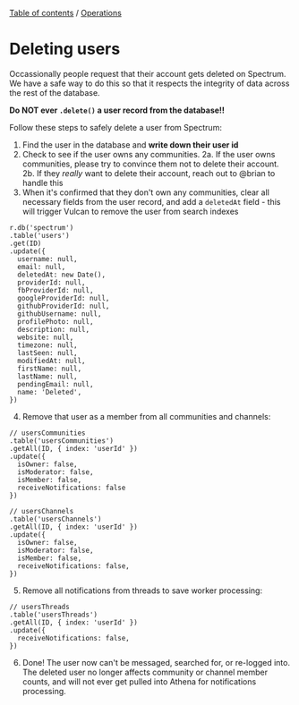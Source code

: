 [Table of contents](../readme.md) / [Operations](./index.md)

# Deleting users

Occassionally people request that their account gets deleted on Spectrum. We have a safe way to do this so that it respects the integrity of data across the rest of the database.

**Do NOT ever `.delete()` a user record from the database!!**

Follow these steps to safely delete a user from Spectrum:

1. Find the user in the database and **write down their user id** 
2. Check to see if the user owns any communities.
  2a. If the user owns communities, please try to convince them not to delete their account.
  2b. If they *really* want to delete their account, reach out to @brian to handle this
3. When it's confirmed that they don't own any communities, clear all necessary fields from the user record, and add a `deletedAt` field - this will trigger Vulcan to remove the user from search indexes
```
r.db('spectrum')
.table('users')
.get(ID)
.update({
  username: null,
  email: null,
  deletedAt: new Date(),
  providerId: null,
  fbProviderId: null,
  googleProviderId: null,
  githubProviderId: null,
  githubUsername: null,
  profilePhoto: null,
  description: null,
  website: null,
  timezone: null,
  lastSeen: null,
  modifiedAt: null,
  firstName: null,
  lastName: null,
  pendingEmail: null,
  name: 'Deleted',
})
```
4. Remove that user as a member from all communities and channels:
```
// usersCommunities
.table('usersCommunities')
.getAll(ID, { index: 'userId' })
.update({
  isOwner: false,
  isModerator: false,
  isMember: false,
  receiveNotifications: false
})

// usersChannels
.table('usersChannels')
.getAll(ID, { index: 'userId' })
.update({
  isOwner: false,
  isModerator: false,
  isMember: false,
  receiveNotifications: false,
})
```
5. Remove all notifications from threads to save worker processing:
```
// usersThreads
.table('usersThreads')
.getAll(ID, { index: 'userId' })
.update({
  receiveNotifications: false,
})
```
6. Done! The user now can't be messaged, searched for, or re-logged into. The deleted user no longer affects community or channel member counts, and will not ever get pulled into Athena for notifications processing.